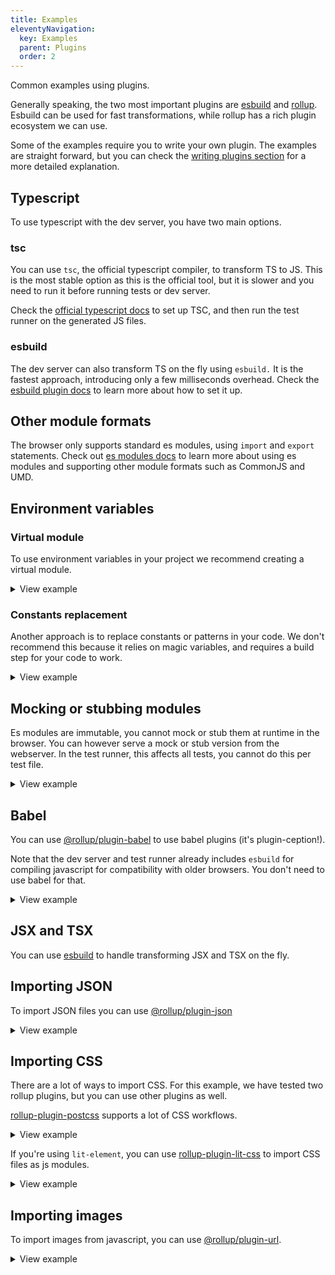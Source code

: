 ```yaml
---
title: Examples
eleventyNavigation:
  key: Examples
  parent: Plugins
  order: 2
---
```


Common examples using plugins.

Generally speaking, the two most important plugins are [esbuild](./esbuild.md) and [rollup](./rollup.md). Esbuild can be used for fast transformations, while rollup has a rich plugin ecosystem we can use.

Some of the examples require you to write your own plugin. The examples are straight forward, but you can check the [writing plugins section](./writing-plugins.md) for a more detailed explanation.

## Typescript

To use typescript with the dev server, you have two main options.

### tsc

You can use `tsc`, the official typescript compiler, to transform TS to JS. This is the most stable option as this is the official tool, but it is slower and you need to run it before running tests or dev server.

Check the [official typescript docs](https://www.typescriptlang.org/) to set up TSC, and then run the test runner on the generated JS files.

### esbuild

The dev server can also transform TS on the fly using `esbuild.` It is the fastest approach, introducing only a few milliseconds overhead. Check the [esbuild plugin docs](./esbuild.md) to learn more about how to set it up.

## Other module formats

The browser only supports standard es modules, using `import` and `export` statements. Check out [es modules docs](../../../guides/web-development/es-modules.md) to learn more about using es modules and supporting other module formats such as CommonJS and UMD.

## Environment variables

### Virtual module

To use environment variables in your project we recommend creating a virtual module.

<details>

<summary>View example</summary>

Import the environment module in your code. Make sure it is a browser compatible import path:

```js
import { version } from '../environment.js';

console.log(`The current version is: ${version}`);
```

Add a plugin to serve the contents of this environment:

```js
import fs from 'fs';
import path from 'path';

const packageJson = JSON.parse(fs.readFileSync('package.json', 'utf-8'));

export default {
  plugins: [
    {
      name: 'env-vars',
      serve(context) {
        if (context.path === '/environment.js') {
          return `export default { version: "${packageJson.version}" }`;
        }
      },
    },
  ],
};
```

</details>

### Constants replacement

Another approach is to replace constants or patterns in your code. We don't recommend this because it relies on magic variables, and requires a build step for your code to work.

<details>

<summary>View example</summary>

You can use the [@rollup/plugin-replace](https://npmjs.com/package/@rollup/plugin-replace) for replacing environment variables in your code. Make sure to add an `include` pattern to avoid processing files unnecessarily.

```js
import rollupReplace from '@rollup/plugin-replace';
import { fromRollup } from '@web/dev-server-rollup';

const replace = fromRollup(rollupReplace);

export default {
  plugins: [replace({ include: ['src/**/*.js'], __environment__: '"development"' })],
};
```

</details>

## Mocking or stubbing modules

Es modules are immutable, you cannot mock or stub them at runtime in the browser. You can however serve a mock or stub version from the webserver. In the test runner, this affects all tests, you cannot do this per test file.

<details>
<summary>View example</summary>

```js
export default {
  plugins: [
    {
      name: 'stub-package',
      serve(context) {
        if (context.path === '/node_modules/some-package/index.js') {
          return `
export default doFoo() {
  console.log("stubbing foo");
}

export default doBar() {
  console.log("stubbing bar");
}`;
        }
      },
    },
  ],
};
```

</details>

## Babel

You can use [@rollup/plugin-babel](https://npmjs.com/package/@rollup/plugin-babel) to use babel plugins (it's plugin-ception!).

Note that the dev server and test runner already includes `esbuild` for compiling javascript for compatibility with older browsers. You don't need to use babel for that.

<details>
<summary>View example</summary>

```js
import rollupBabel from '@rollup/plugin-babel';
import { fromRollup } from '@web/dev-server-rollup';

const babel = fromRollup(rollupBabel);

export default {
  plugins: [babel({ include: ['src/**/*.js'], plugins: ['babel-plugin-foo'] })],
};
```

</details>

## JSX and TSX

You can use [esbuild](./esbuild.md) to handle transforming JSX and TSX on the fly.

## Importing JSON

To import JSON files you can use [@rollup/plugin-json](https://npmjs.com/package/@rollup/plugin-json)

<details>
<summary>View example</summary>

In addition to installing the rollup plugin, we need to tell the dev server to serve json files as js modules:

```js
import rollupJson from '@rollup/plugin-json';
import { fromRollup } from '@web/dev-server-rollup';

const json = fromRollup(rollupJson);

export default {
  // tell the server to serve json files as js
  mimeTypes: {
    '**/*.json': 'js',
  },
  plugins: [json({})],
};
```

</details>

## Importing CSS

There are a lot of ways to import CSS. For this example, we have tested two rollup plugins, but you can use other plugins as well.

[rollup-plugin-postcss](https://github.com/egoist/rollup-plugin-postcss) supports a lot of CSS workflows.

<details>

<summary>View example</summary>

```js
/* eslint-disable */
import rollupPostcss from 'rollup-plugin-postcss';
import { fromRollup } from '@web/dev-server-rollup';

const postcss = fromRollup(rollupPostcss);

export default {
  // in a monorepo you need to adjust the rootdir of the web server
  // postcss injects a module which needs to be reachable from the browser
  // rootDir: '../..',

  // tell the server to serve css files as js
  mimeTypes: {
    '**/*.css': 'js',
  },
  plugins: [postcss({ include: ['src/**/*.css'], modules: true })],
};
```

</details>

If you're using `lit-element`, you can use [rollup-plugin-lit-css](https://npmjs.com/package/rollup-plugin-lit-css) to import CSS files as js modules.

<details>
<summary>View example</summary>

```js
/* eslint-disable */
import rollupLitcss from 'rollup-plugin-lit-css';
import { fromRollup } from '@web/dev-server-rollup';

const litcss = fromRollup(rollupLitcss);

export default {
  // tell the server to serve css files as js
  mimeTypes: {
    '**/*.css': 'js',
  },
  plugins: [litcss({ include: ['src/**/*.css'] })],
};
```

</details>

## Importing images

To import images from javascript, you can use [@rollup/plugin-url](https://npmjs.com/package/@rollup/plugin-url).

<details>

<summary>View example</summary>

Make sure not to use the `limit` option, as this causes the plugin to emit files in a way that `@web/dev-server-rollup` does not support.

```js
/* eslint-disable */
import rollupUrl from 'rollup-plugin-url';
import { fromRollup } from '@web/dev-server-rollup';

const url = fromRollup(rollupUrl);

export default {
  // tell the server to serve your assets files as js
  mimeTypes: {
    './assets/**/*': 'js',
  },
  plugins: [url({ include: ['assets/**/*.png'] })],
};
```

</details>
